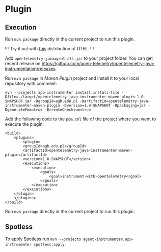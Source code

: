 # Plugin
## Execution
Run `mvn package` directly in the current project to run this plugin.

!!! Try it out with [this](https://github.com/open-telemetry/opentelemetry-java-instrumentation/releases/download/v1.1.0/opentelemetry-javaagent-all.jar) distribution of OTEL. !!!

Add `opentelemetry-javaagent-all.jar` to your project folder. You can get recent release on https://github.com/open-telemetry/opentelemetry-java-instrumentation/releases.

Run `mvn package` in *Maven Plugin* project and install it to your local repository with comment:

```
mvn --projects app-instrumenter install:install-file -Dfile=./target/opentelemetry-java-instrumenter-maven-plugin-1.0-SNAPSHOT.jar -DgroupId=agh.edu.pl -DartifactId=opentelemetry-java-instrumenter-maven-plugin -Dversion=1.0-SNAPSHOT -Dpackaging=jar -DgeneratePom=true -DcreateChecksum=true
```

Add the following code to the `pom.xml` file of the project where you want to execute the plugin:
```
<build>
	<plugins>
		<plugin>
		<groupId>agh.edu.pl</groupId>
		<artifactId>opentelemetry-java-instrumenter-maven-plugin</artifactId>
		<version>1.0-SNAPSHOT</version>
		<executions>
			<execution>
				<goals>
					<goal>instrument-with-opentelemetry</goal>
				</goals>
			</execution>
		</executions>
	</plugin>
	</plugins>
</build>
```

Run `mvn package` directly in the current project to run this plugin.

## Spotless
To apply Spotless run `mvn --projects agent-instrumenter,app-instrumenter spotless:apply`.
